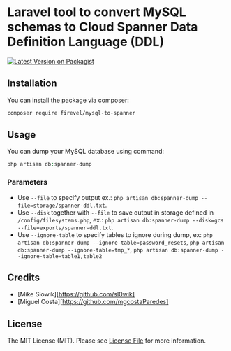 # Laravel tool to convert MySQL schemas to Cloud Spanner Data Definition Language (DDL)

[![Latest Version on Packagist](https://img.shields.io/packagist/v/firevel/mysql-to-spanner.svg?style=flat-square)](https://packagist.org/packages/firevel/mysql-to-spanner)

## Installation

You can install the package via composer:

```bash
composer require firevel/mysql-to-spanner
```

## Usage

You can dump your MySQL database using command:

```php
php artisan db:spanner-dump
```

### Parameters
- Use `--file` to specify output ex.: `php artisan db:spanner-dump --file=storage/spanner-ddl.txt`.
- Use `--disk` together with `--file` to save output in storage defined in `/config/filesystems.php`, ex.: `php artisan db:spanner-dump --disk=gcs --file=exports/spanner-ddl.txt`.
- Use `--ignore-table` to specify tables to ignore during dump, ex: `php artisan db:spanner-dump --ignore-table=password_resets`, `php artisan db:spanner-dump --ignore-table=tmp_*`,  `php artisan db:spanner-dump --ignore-table=table1,table2`

## Credits

- [Mike Slowik][https://github.com/sl0wik]
- [Miguel Costa][https://github.com/mgcostaParedes]

## License

The MIT License (MIT). Please see [License File](LICENSE.md) for more information.
